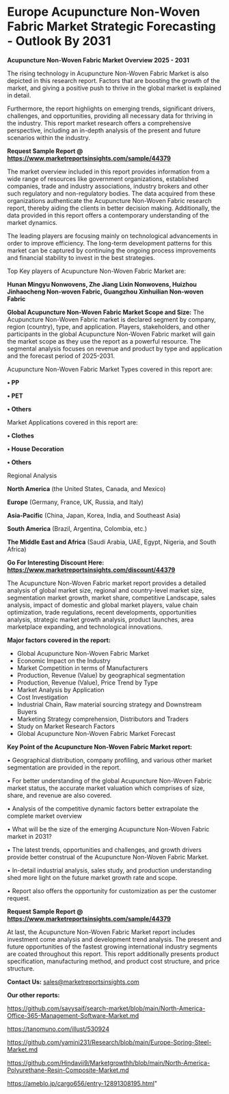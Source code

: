 # Europe Acupuncture Non-Woven Fabric Market Strategic Forecasting - Outlook By 2031

<Strong> Acupuncture Non-Woven Fabric Market Overview 2025 - 2031</strong>

The rising technology in Acupuncture Non-Woven Fabric Market is also depicted in this research report. Factors that are boosting the growth of the market, and giving a positive push to thrive in the global market is explained in detail.

Furthermore, the report highlights on emerging trends, significant drivers, challenges, and opportunities, providing all necessary data for thriving in the industry. This report market research offers a comprehensive perspective, including an in-depth analysis of the present and future scenarios within the industry.

<strong>Request Sample Report @ <a href=https://www.marketreportsinsights.com/sample/44379>https://www.marketreportsinsights.com/sample/44379</a></strong>

The market overview included in this report provides information from a wide range of resources like government organizations, established companies, trade and industry associations, industry brokers and other such regulatory and non-regulatory bodies. The data acquired from these organizations authenticate the Acupuncture Non-Woven Fabric research report, thereby aiding the clients in better decision making. Additionally, the data provided in this report offers a contemporary understanding of the market dynamics.

The leading players are focusing mainly on technological advancements in order to improve efficiency. The long-term development patterns for this market can be captured by continuing the ongoing process improvements and financial stability to invest in the best strategies.

Top Key players of Acupuncture Non-Woven Fabric Market are:

<strong>Hunan Mingyu Nonwovens, Zhe Jiang Lixin Nonwovens, Huizhou Jinhaocheng Non-woven Fabric, Guangzhou Xinhuilian Non-woven Fabric</strong>

<strong><b>Global Acupuncture Non-Woven Fabric Market Scope and Size:</b></strong>
The Acupuncture Non-Woven Fabric market is declared segment by company, region (country), type, and application. Players, stakeholders, and other participants in the global Acupuncture Non-Woven Fabric market will gain the market scope as they use the report as a powerful resource. The segmental analysis focuses on revenue and product by type and application and the forecast period of 2025-2031.

Acupuncture Non-Woven Fabric Market Types covered in this report are:

<strong>•  PP

•  PET

•  Others</strong>

Market Applications covered in this report are:

<strong>•  Clothes

•  House Decoration

•  Others</strong> 

Regional Analysis

<strong>North America</strong> (the United States, Canada, and Mexico)

<strong>Europe</strong> (Germany, France, UK, Russia, and Italy)

<strong>Asia-Pacific</strong> (China, Japan, Korea, India, and Southeast Asia)

<strong>South America</strong> (Brazil, Argentina, Colombia, etc.)

<strong>The Middle East and Africa</strong> (Saudi Arabia, UAE, Egypt, Nigeria, and South Africa)

<strong>Go For Interesting Discount Here: <a href=https://www.marketreportsinsights.com/discount/44379>https://www.marketreportsinsights.com/discount/44379</a></strong>

The Acupuncture Non-Woven Fabric market report provides a detailed analysis of global market size, regional and country-level market size, segmentation market growth, market share, competitive Landscape, sales analysis, impact of domestic and global market players, value chain optimization, trade regulations, recent developments, opportunities analysis, strategic market growth analysis, product launches, area marketplace expanding, and technological innovations.

<strong><b>Major factors covered in the report:</b></strong>
<ul>
  <li>Global Acupuncture Non-Woven Fabric Market </li>
  <li>Economic Impact on the Industry</li>
  <li>Market Competition in terms of Manufacturers</li>
  <li>Production, Revenue (Value) by geographical segmentation</li>
  <li>Production, Revenue (Value), Price Trend by Type</li>
  <li>Market Analysis by Application</li>
  <li>Cost Investigation</li>
  <li>Industrial Chain, Raw material sourcing strategy and Downstream Buyers</li>
  <li>Marketing Strategy comprehension, Distributors and Traders</li>
  <li>Study on Market Research Factors</li>
  <li>Global Acupuncture Non-Woven Fabric Market Forecast</li>
</ul>

<strong><b>Key Point of the Acupuncture Non-Woven Fabric Market report:</b></strong>

• Geographical distribution, company profiling, and various other market segmentation are provided in the report.

• For better understanding of the global Acupuncture Non-Woven Fabric market status, the accurate market valuation which comprises of size, share, and revenue are also covered.

• Analysis of the competitive dynamic factors better extrapolate the complete market overview

• What will be the size of the emerging Acupuncture Non-Woven Fabric market in 2031?

• The latest trends, opportunities and challenges, and growth drivers provide better construal of the Acupuncture Non-Woven Fabric Market.

• In-detail industrial analysis, sales study, and production understanding shed more light on the future market growth rate and scope.

• Report also offers the opportunity for customization as per the customer request.

<strong>Request Sample Report @ <a href=https://www.marketreportsinsights.com/sample/44379>https://www.marketreportsinsights.com/sample/44379</a></strong>

At last, the Acupuncture Non-Woven Fabric Market report includes investment come analysis and development trend analysis. The present and future opportunities of the fastest growing international industry segments are coated throughout this report. This report additionally presents product specification, manufacturing method, and product cost structure, and price structure.

<strong>Contact Us:</strong>
sales@marketreportsinsights.com

<strong>Our other reports:</strong>

<a href=https://github.com/sayysaif/search-market/blob/main/North-America-Office-365-Management-Software-Market.md>https://github.com/sayysaif/search-market/blob/main/North-America-Office-365-Management-Software-Market.md</a>

<a href=https://tanomuno.com/illust/530924>https://tanomuno.com/illust/530924</a>

<a href=https://github.com/yamini231/Research/blob/main/Europe-Spring-Steel-Market.md>https://github.com/yamini231/Research/blob/main/Europe-Spring-Steel-Market.md</a>

<a href=https://github.com/Hindavii9/Marketgrowthh/blob/main/North-America-Polyurethane-Resin-Composite-Market.md>https://github.com/Hindavii9/Marketgrowthh/blob/main/North-America-Polyurethane-Resin-Composite-Market.md</a>

<a href=https://ameblo.jp/cargo656/entry-12891308195.html>https://ameblo.jp/cargo656/entry-12891308195.html</a>"
